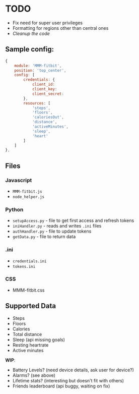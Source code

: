 TODO
==
* Fix need for super user privileges
* Formatting for regions other than central ones
* _Cleanup the code_

## Sample config:
````javascript
{
	module: 'MMM-fitbit',
	position: 'top_center',
	config: [
		credentials: {
			client_id:
			client_key:
			client_secret:
		},
		resources: [
			'steps',
			'floors',
			'caloriesOut',
			'distance',
			'activeMinutes',
			'sleep',
			'heart'
		]
	]
},
````

Files
--
### Javascript
* `MMM-fitbit.js`
* `node_helper.js`

### Python
* `setupAccess.py` - file to get first access and refresh tokens
* `iniHandler.py` - reads and writes `.ini` files
* `authHandler.py` - file to update tokens
* `getData.py` - file to return data

### .ini
* `credentials.ini`
* `tokens.ini`

### CSS
* MMM-fitbit.css

Supported Data
--
* Steps
* Floors
* Calories
* Total distance
* Sleep (api missing goals)
* Resting heartrate
* Active minutes

**WIP**:
* Battery Levels? (need device details, ask user for device?)
* Alarms? (see above)
* Lifetime stats? (interesting but doesn't fit with others)
* Friends leaderboard (api buggy, waiting on fix)
